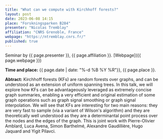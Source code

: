 ```yaml
---
title: "What can we compute with Kirchhoff forests?"
layout: post
date: 2023-06-08 14:15
place: "Forskningsparken B284"
presenter: "Nicolas Tremblay"
affiliation: "CNRS Grenoble, France"
webpage: "https://ntremblay.cnrs.fr/"
published: true
---
```


Seminar by {{ page.presenter }}, {{ page.affiliation }}. [Webpage]({{ page.webpage }})

<!--more-->

**Time and place:** {{ page.date |  date: "%-d %B %Y %R"}}, {{ page.place }}.

**Abtract:** Kirchhoff forests (KFs) are random forests over graphs, and can be understood as an extension of uniform spanning trees. In this talk, we will explore how KFs can be advantageously leveraged as extremely concise graph summaries, enabling a very efficient and original estimation of some graph operations such as graph signal smoothing or graph signal interpolation. We will see that KFs are interesting for two main reasons: they are very fast to sample (via a variant of Wilson's algorithm) and they are theoretically well understood as they are a  determinantal point process over the nodes and the edges of the graph. This is joint work with Pierre-Olivier Amblard, Luca Avena, Simon Barthelmé, Alexandre Gaudillière, Hugo Jaquard and Yigit Pilavci. 
